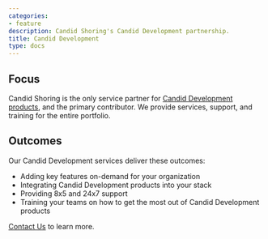 ```yaml
---
categories:
- feature
description: Candid Shoring's Candid Development partnership.
title: Candid Development
type: docs
---
```


## Focus

Candid Shoring is the only service partner for <a href=https://candid.dev/products/ target=_blank>Candid Development products</a>, and the primary contributor.  We provide services, support, and training for the entire portfolio.

## Outcomes

Our Candid Development services deliver these outcomes:

- Adding key features on-demand for your organization
- Integrating Candid Development products into your stack
- Providing 8x5 and 24x7 support
- Training your teams on how to get the most out of Candid Development products

[Contact Us](/contact/) to learn more.

